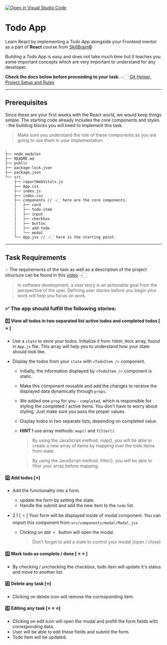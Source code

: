 [![Open in Visual Studio Code](https://classroom.github.com/assets/open-in-vscode-c66648af7eb3fe8bc4f294546bfd86ef473780cde1dea487d3c4ff354943c9ae.svg)](https://classroom.github.com/online_ide?assignment_repo_id=8618161&assignment_repo_type=AssignmentRepo)

# Todo App

Learn React by implementing a Todo App alongside your Frontend mentor as a part of **React** course from [SkillBrain©](https://skillbrain.com/)

Building a Todo App is easy and does not take much time but it teaches you some important concepts which are very important to understand for any developer.

**Check the docs below before proceeding to your task.**
👉🏻 [Git Helper, Project Setup and Rules](./GIT_HOW_TO.md)

---

## Prerequisites

Since these are your first weeks with the React world, we would keep things simple. The starting code already includes the core components and styles - the building blocks you will need to implement this task.

> Make sure you understand the role of these components as you are going to use them in your implementation.

```zsh
.
├── node_modules
├── README.md
├── public
├── package-lock.json
├── package.json
└── src
    ├── reportWebVitals.js
    ├── App.css
    ├── index.js
    ├── index.css
    ├── components // 👈🏻 here are the core components.
    │   ├── card
    │   ├── todo-item
    │   ├── input
    │   ├── checkbox
    │   ├── button
    │   ├── add-todo
    │   └── modal
    └── App.jsx // 👈🏻 here is the starting point.

```

---

## Task Requirements

💡 The requirements of the task as well as a description of the project structure can be found in this [video](https://app.skillbrain.com/courses/l/e241405d-92e6-4be7-ab12-b2baebebed79) 👈🏻

> In software development, a user story is an actionable goal from the perspective of the user. Defining user stories before you begin your work will help you focus on work.

### ✅ The app should fulfill the following stories:

#### 1️⃣ View all todos in two separated list **active todos** and **completed todos** [ ⭐️ ]

- Use a `state` to store your todos. Initialize it from `TODOS_MOCK` array, found in `App.js` file. This array will help you to understand how your state should look like.
- Display the todos from your `state` with `<TodoItem />` component.

  - Initially, the information displayed by `<TodoItem />` component is static.
  - Make this component reusable and add the changes to receive the displayed data dynamically through `props`.
  - We added one `prop` for you - `completed`, which is responsible for styling the completed / active items. You don't have to worry about styling. Just make sure you pass the proper values.
  - Display todos in two separate lists, depending on completed value.
  - **HINT !** use array methods: `map()` and `filter()`.

    > By using the JavaScript method, map(), you will be able to create a new array of items by mapping over the todo items from state.

    > By using the JavaScript method, filter(), you will be able to filter your array before mapping.

#### 2️⃣ Add todos [⭐️]

- Add the functionality into a form.

  - update the form by setting the state.
  - Handle the submit and add the new item to the `todo` list.

- 2.1 [ ⭐️ ] Your form will be displayed inside of modal component. You can import this component from `src/components/modal/Modal.jsx`
  - Clicking on `ADD + ` button will open the modal.
    > Don't forget to add a state to control your modal (open / close)

#### 3️⃣ Mark todo as complete / done [ ⭐️ ⭐️ ]

- By checking / unchecking the checkbox, todo item will update it's status and move to another list.

#### 4️⃣ Delete any task [⭐️]

- Clicking on delete icon will remove the corresponding item.

#### 5️⃣ Editing any task [⭐️ ⭐️ ⭐️]

- Clicking on edit icon will open the modal and prefill the form fields with corresponding data.
- User will be able to edit these fields and submit the form.
- Todo Item will be updated.
